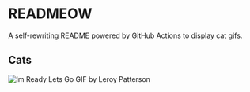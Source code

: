 # READMEOW

A self-rewriting README powered by GitHub Actions to display cat gifs.

## Cats

![Im Ready Lets Go GIF by Leroy Patterson](https://media4.giphy.com/media/CjmvTCZf2U3p09Cn0h/200.gif?cid=9acd02dam8pkg49uwh4gtn3xf49jgi5nj9x6qfmmzn931j1c&ep=v1_gifs_search&rid=200.gif&ct=g)
